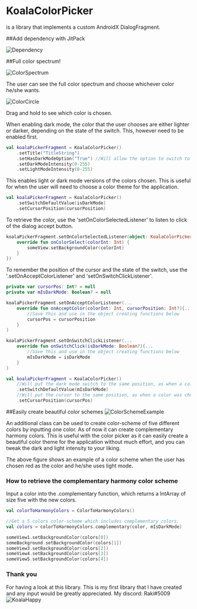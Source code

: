 # KoalaColorPicker
is a library that implements a custom AndroidX DialogFragment.

##Add dependency with JitPack

![Dependency](https://i.imgur.com/pflwQKV.png)


##Full color spectrum!

![ColorSpectrum](https://imgur.com/r8cOkea.png)

The user can see the full color spectrum and choose whichever color he/she wants.

![ColorCircle](https://imgur.com/rvPpNfp.png)

Drag and hold to see which color is chosen.


When enabling dark mode, the color that the user chooses are either lighter or darker, depending on the state of the switch.
This, however need to be enabled first.

```kotlin
val koalaPickerFragment = KoalaColorPicker()
	.setTitle("TitleString")
	.setHasDarkModeOption("True") //Will allow the option to switch to dark mode
	.setDarkModeIntensity(0-255)
	.setLightModeIntensity(0-255)
```


This enables light or dark mode versions of the colors chosen. This is useful for when the user will need to choose a color theme for the application.

```kotlin
val koalaPickerFragment = KoalaColorPicker()
	.setSwitchDefaultValue(isDarkMode)
	.setCursorPosition(cursorPosition)
```


To retrieve the color, use the 'setOnColorSelectedListener' to listen to click of the dialog accept button.

```kotlin
koalaPickerFragment.setOnColorSelectedListener(object: KoalaColorPicker.OnColorSelectListener{
    override fun onColorSelect(colorInt: Int) {
        someView.setBackgroundColor(colorInt)
    }
})
```


To remember the position of the cursor and the state of the switch, use the '.setOnAcceptColorListener' and 'setOnSwitchClickListener'.

```kotlin
private var cursorPos: Int? = null
private var mIsDarkMode: Boolean? = null

koalaPickerFragment.setOnAcceptColorListener(...
	override fun onAcceptColor(colorInt: Int, cursorPosition: Int?){...
		//Save this and use in the object creating functions below
		cursorPos = cursorPosition
	}
)

koalaPickerFragment.setOnSwitchClickListener(...
	override fun onSwitchClick(isDarkMode: Boolean?){...
		//Save this and use in the object creating functions below
		mIsDarkMode = isDarkMode
	}
)

val koalaPickerFragment = KoalaColorPicker()
	//Will put the dark mode switch to the same position, as when a color was chosen.
	.setSwitchDefaultValue(mIsDarkMode)
	//Will put the cursor to the same position, as when a color was chosen.
	.setCursorPosition(cursorPos)
```

##Easily create beautiful color schemes
![ColorSchemeExample](https://imgur.com/hAaZ2p3.png)

An additional class can be used to create color-scheme of five different colors by inputting one color. As of now it can create complementary harmony colors.
This is useful with the color picker as it can easily create a beautiful color theme for the application without much effort, and you can tweak the dark and light intensity to your liking.

The above figure shows an example of a color scheme when the user has chosen red as the color and he/she uses light mode.


### How to retrieve the complementary harmony color scheme

Input a color into the .complementary function, which returns a IntArray of size five with the new colors.

```kotlin
val colorToHarmonyColors = ColorToHarmonyColors()

//Get a 5 colors color-scheme which includes complementary colors.
val colors = colorToHarmonyColors.complementary(color, mIsDarkMode)

someView1.setBackgroundColor(colors[0])
someBackground.setBackgroundColor(colors[1])
someView3.setBackgroundColor(colors[2])
someView4.setBackgroundColor(colors[3])
someView5.setBackgroundColor(colors[4])
```

### Thank you
For having a look at this library. This is my first library that I have created and any input would be greatly appreciated.
My discord: Raki#5009
![KoalaHappy](https://imgur.com/jQ4c3Sx.png)